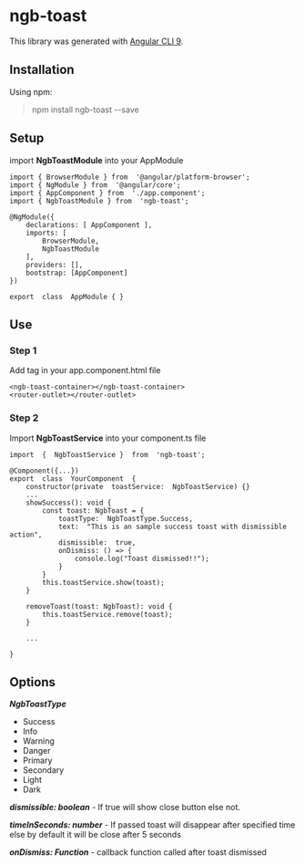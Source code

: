 # **ngb-toast**
This library was generated with [Angular CLI 9](https://github.com/angular/angular-cli).

## Installation
Using npm:
> npm install ngb-toast --save 

## Setup
import **NgbToastModule** into your AppModule

    import { BrowserModule } from  '@angular/platform-browser';
    import { NgModule } from  '@angular/core';
    import { AppComponent } from  './app.component';
	import { NgbToastModule } from  'ngb-toast';
	
	@NgModule({
		declarations: [ AppComponent ],
		imports: [
			BrowserModule,
			NgbToastModule
		],
		providers: [],
		bootstrap: [AppComponent]
	})
	
	export  class  AppModule { }
	
## Use
### Step 1
Add <ngb-toast-container> tag in your app.component.html file

    <ngb-toast-container></ngb-toast-container>
    <router-outlet></router-outlet>

### Step 2
Import **NgbToastService** into your component.ts file
	
	import  {  NgbToastService }  from  'ngb-toast';
    
	@Component({...})
	export  class  YourComponent  {
		constructor(private  toastService:  NgbToastService) {}
		...
		showSuccess(): void {
			const toast: NgbToast = {
				toastType:  NgbToastType.Success,
				text:  "This is an sample success toast with dismissible action",
				dismissible:  true,
				onDismiss: () => {
					console.log("Toast dismissed!!");
				}
			}
			this.toastService.show(toast);
		}
		
		removeToast(toast: NgbToast): void {
			this.toastService.remove(toast);
		}
		
		...
		
	}

## Options
***NgbToastType***
 - Success
 - Info
 - Warning
 - Danger
 - Primary
 - Secondary
 - Light
 - Dark

***dismissible: boolean*** - If true will show close button else not.

***timeInSeconds: number*** - If passed toast will disappear after specified time else by default it will be close after 5 seconds

***onDismiss: Function*** - callback function called after toast dismissed